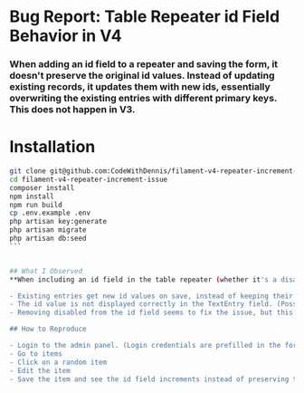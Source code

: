 # Bug Report: Table Repeater id Field Behavior in V4

### When adding an id field to a repeater and saving the form, it doesn't preserve the original id values. Instead of updating existing records, it updates them with new ids, essentially overwriting the existing entries with different primary keys. This does not happen in V3.

# Installation
````bash
git clone git@github.com:CodeWithDennis/filament-v4-repeater-increment-issue.git
cd filament-v4-repeater-increment-issue
composer install
npm install
npm run build
cp .env.example .env
php artisan key:generate
php artisan migrate
php artisan db:seed
```


## What I Observed
**When including an id field in the table repeater (whether it's a disabled text field or a regular TextEntry):**

- Existing entries get new id values on save, instead of keeping their original ones.
- The id value is not displayed correctly in the TextEntry field. (Possibly a separate issue?)
- Removing disabled from the id field seems to fix the issue, but this is not a viable solution as it should be a read-only field.

## How to Reproduce

- Login to the admin panel. (Login credentials are prefilled in the form.)
- Go to items
- Click on a random item
- Edit the item
- Save the item and see the id field increments instead of preserving the original id values.
